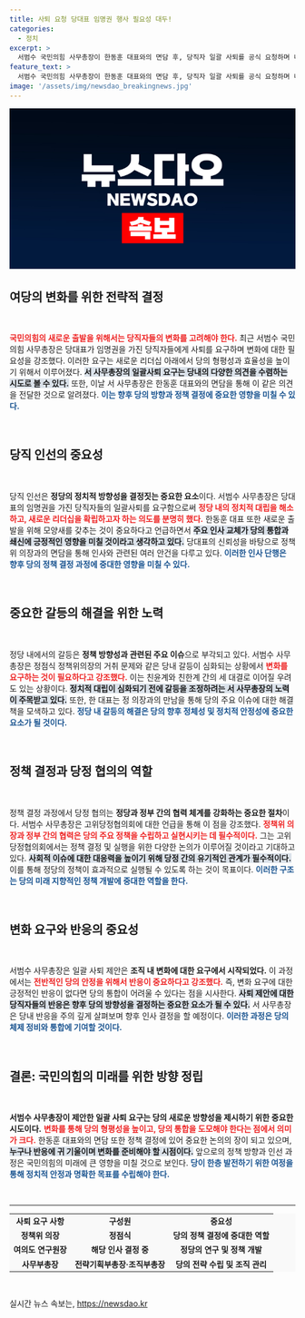 ```yaml
---
title: 사퇴 요청 당대표 임명권 행사 필요성 대두!
categories:
  - 정치
excerpt: >
  서범수 국민의힘 사무총장이 한동훈 대표와의 면담 후, 당직자 일괄 사퇴를 공식 요청하며 내부 변화의 필요성을 강조했습니다. 정점식 정책위의장 거취를 둘러싼 갈등이 점차 고조되는 가운데, 새로운 출발을 위한 당의 대응에 귀추가 주목됩니다.
feature_text: >
  서범수 국민의힘 사무총장이 한동훈 대표와의 면담 후, 당직자 일괄 사퇴를 공식 요청하며 내부 변화의 필요성을 강조했습니다. 정점식 정책위의장 거취를 둘러싼 갈등이 점차 고조되는 가운데, 새로운 출발을 위한 당의 대응에 귀추가 주목됩니다.
image: '/assets/img/newsdao_breakingnews.jpg'
---
```


<p><img src="/assets/img/newsdao_breakingnews.jpg" alt="firstkoreanews 속보" /></p>

<h2 data-ke-size="size26">여당의 변화를 위한 전략적 결정</h2>

<p data-ke-size="size16">&nbsp;</p>

<p><b><span style="color: #ee2323;">국민의힘의 새로운 출발을 위해서는 당직자들의 변화를 고려해야 한다.</span></b> 최근 서범수 국민의힘 사무총장은 당대표가 임명권을 가진 당직자들에게 사퇴를 요구하며 변화에 대한 필요성을 강조했다. 이러한 요구는 새로운 리더십 아래에서 당의 형평성과 효율성을 높이기 위해서 이루어졌다. <b><span style="background-color: #21538527;">서 사무총장의 일괄사퇴 요구는 당내의 다양한 의견을 수렴하는 시도로 볼 수 있다.</span></b> 또한, 이날 서 사무총장은 한동훈 대표와의 면담을 통해 이 같은 의견을 전달한 것으로 알려졌다. <b><span style="color: #1a5490;">이는 향후 당의 방향과 정책 결정에 중요한 영향을 미칠 수 있다.</span></b></p>

<p data-ke-size="size16">&nbsp;</p>

<h2 data-ke-size="size26">당직 인선의 중요성</h2>

<p data-ke-size="size16">&nbsp;</p>

<p>당직 인선은 <b>정당의 정치적 방향성을 결정짓는 중요한 요소</b>이다. 서범수 사무총장은 당대표의 임명권을 가진 당직자들의 일괄사퇴를 요구함으로써 <b><span style="color: #ee2323;">정당 내의 정치적 대립을 해소하고, 새로운 리더십을 확립하고자 하는 의도를 분명히 했다.</span></b> 한동훈 대표 또한 새로운 출발을 위해 모양새를 갖추는 것이 중요하다고 언급하면서 <b><span style="background-color: #21538527;">주요 인사 교체가 당의 통합과 쇄신에 긍정적인 영향을 미칠 것이라고 생각하고 있다.</span></b> 당대표의 신뢰성을 바탕으로 정책위 의장과의 면담을 통해 인사와 관련된 여러 안건을 다루고 있다. <b><span style="color: #1a5490;">이러한 인사 단행은 향후 당의 정책 결정 과정에 중대한 영향을 미칠 수 있다.</span></b></p>

<p data-ke-size="size16">&nbsp;</p>

<h2 data-ke-size="size26">중요한 갈등의 해결을 위한 노력</h2>

<p data-ke-size="size16">&nbsp;</p>

<p>정당 내에서의 갈등은 <b>정책 방향성과 관련된 주요 이슈</b>으로 부각되고 있다. 서범수 사무총장은 정점식 정책위의장의 거취 문제와 같은 당내 갈등이 심화되는 상황에서 <b><span style="color: #ee2323;">변화를 요구하는 것이 필요하다고 강조했다.</span></b> 이는 친윤계와 친한계 간의 세 대결로 이어질 우려도 있는 상황이다. <b><span style="background-color: #21538527;">정치적 대립이 심화되기 전에 갈등을 조정하려는 서 사무총장의 노력이 주목받고 있다.</span></b> 또한, 한 대표는 정 의장과의 만남을 통해 당의 주요 이슈에 대한 해결책을 모색하고 있다. <b><span style="color: #1a5490;">정당 내 갈등의 해결은 당의 향후 정체성 및 정치적 안정성에 중요한 요소가 될 것이다.</span></b></p>

<p data-ke-size="size16">&nbsp;</p>

<h2 data-ke-size="size26">정책 결정과 당정 협의의 역할</h2>

<p data-ke-size="size16">&nbsp;</p>

<p>정책 결정 과정에서 당정 협의는 <b>정당과 정부 간의 협력 체계를 강화하는 중요한 절차</b>이다. 서범수 사무총장은 고위당정협의회에 대한 언급을 통해 이 점을 강조했다. <b><span style="color: #ee2323;">정책위 의장과 정부 간의 협력은 당의 주요 정책을 수립하고 실현시키는 데 필수적이다.</span></b> 그는 고위당정협의회에서는 정책 결정 및 실행을 위한 다양한 논의가 이루어질 것이라고 기대하고 있다. <b><span style="background-color: #21538527;">사회적 이슈에 대한 대응력을 높이기 위해 당정 간의 유기적인 관계가 필수적이다.</span></b> 이를 통해 정당의 정책이 효과적으로 실행될 수 있도록 하는 것이 목표이다. <b><span style="color: #1a5490;">이러한 구조는 당의 미래 지향적인 정책 개발에 중대한 역할을 한다.</span></b></p>

<p data-ke-size="size16">&nbsp;</p>

<h2 data-ke-size="size26">변화 요구와 반응의 중요성</h2>

<p data-ke-size="size16">&nbsp;</p>

<p>서범수 사무총장은 일괄 사퇴 제안은 <b>조직 내 변화에 대한 요구에서 시작되었다.</b> 이 과정에서는 <b><span style="color: #ee2323;">전반적인 당의 안정을 위해서 반응이 중요하다고 강조했다.</span></b> 즉, 변화 요구에 대한 긍정적인 반응이 없다면 당의 통합이 어려울 수 있다는 점을 시사한다. <b><span style="background-color: #21538527;">사퇴 제안에 대한 당직자들의 반응은 향후 당의 방향성을 결정하는 중요한 요소가 될 수 있다.</span></b> 서 사무총장은 당내 반응을 주의 깊게 살펴보며 향후 인사 결정을 할 예정이다. <b><span style="color: #1a5490;">이러한 과정은 당의 체제 정비와 통합에 기여할 것이다.</span></b></p>

<p data-ke-size="size16">&nbsp;</p>

<h2 data-ke-size="size26">결론: 국민의힘의 미래를 위한 방향 정립</h2>

<p data-ke-size="size16">&nbsp;</p>

<p><b>서범수 사무총장이 제안한 일괄 사퇴 요구는 당의 새로운 방향성을 제시하기 위한 중요한 시도이다.</b> <b><span style="color: #ee2323;">변화를 통해 당의 형평성을 높이고, 당의 통합을 도모해야 한다는 점에서 의미가 크다.</span></b> 한동훈 대표와의 면담 또한 정책 결정에 있어 중요한 논의의 장이 되고 있으며, <b><span style="background-color: #21538527;">누구나 반응에 귀 기울이며 변화를 준비해야 할 시점이다.</span></b> 앞으로의 정책 방향과 인선 과정은 국민의힘의 미래에 큰 영향을 미칠 것으로 보인다. <b><span style="color: #1a5490;">당이 한층 발전하기 위한 여정을 통해 정치적 안정과 명확한 목표를 수립해야 한다.</span></b></p>

<p data-ke-size="size16">&nbsp;</p>

<hr>

<table style="width: 100%; border: none; background-color: #f9f9f9;">
    <tbody>
        <tr>
            <td style="text-align: center; height: 17px;"><b>사퇴 요구 사항</b></td>
            <td style="text-align: center; height: 17px;"><b>구성원</b></td>
            <td style="text-align: center; height: 17px;"><b>중요성</b></td>
        </tr>
        <tr>
            <td style="text-align: center; height: 17px;"><b>정책위 의장</b></td>
            <td style="text-align: center; height: 17px;"><b>정점식</b></td>
            <td style="text-align: center; height: 17px;"><b>당의 정책 결정에 중대한 역할</b></td>
        </tr>
        <tr>
            <td style="text-align: center; height: 17px;"><b>여의도 연구원장</b></td>
            <td style="text-align: center; height: 17px;"><b>해당 인사 결정 중</b></td>
            <td style="text-align: center; height: 17px;"><b>정당의 연구 및 정책 개발</b></td>
        </tr>
        <tr>
            <td style="text-align: center; height: 17px;"><b>사무부총장</b></td>
            <td style="text-align: center; height: 17px;"><b>전략기획부총장·조직부총장</b></td>
            <td style="text-align: center; height: 17px;"><b>당의 전략 수립 및 조직 관리</b></td>
        </tr>
    </tbody>
</table>

<p data-ke-size="size16">&nbsp;</p>
실시간 뉴스 속보는, <a href="https://newsdao.kr" rel="dofollow">https://newsdao.kr</a>


